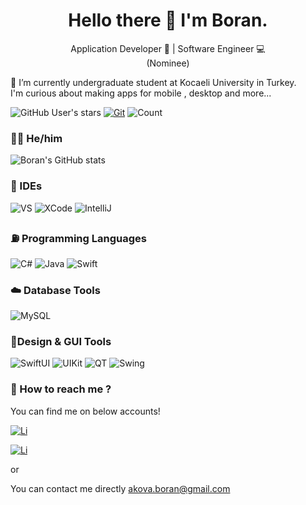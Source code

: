 <h1 align = "center"> Hello there 👋 I'm Boran.</h1>

<p align="center"> Application Developer 📱 | Software Engineer 💻 <br>(Nominee)</p>


   📃 I’m currently undergraduate student at Kocaeli University in Turkey.<br> I'm curious about making apps for mobile , desktop and more... 
   
   
 
 



![GitHub User's stars](https://img.shields.io/github/stars/boranakova?affiliations=OWNER&style=social)  [![Git](https://img.shields.io/github/followers/boranakova.svg?style=social&label=Follow&maxAge=2592000)](https://github.com/boranakova?tab=followers) ![Count](https://komarev.com/ghpvc/?username=boranakova&color=brightgreen)



### 🧍‍♂️ He/him

![Boran's GitHub stats](https://github-readme-stats.vercel.app/api?username=boranakova&count_private=true&hide=contribs,issues&show_icons=true)

### 🚀 IDEs

![VS](https://img.shields.io/badge/Microsoft_Visual_Studio-white.svg?&style=flat&logo=visual-studio&logoColor=purple)
![XCode](https://img.shields.io/badge/XCode-white.svg?&style=flat&logo=xcode&logoColor=blue)
![IntelliJ](https://img.shields.io/badge/IntelliJ-white.svg?&style=flat&logo=intellij&logoColor=black)


### ⛽ Programming Languages 

![C#](https://img.shields.io/badge/C%23-black.svg?&style=flat&logo=c-sharp&logoColor=purple&labelColor=FFFFFF)
![Java](https://img.shields.io/badge/Java-black.svg?&style=flat&logo=java&logoColor=DC143C&labelColor=FFFFFF)
![Swift](https://img.shields.io/badge/Swift-black.svg?&style=flat&logo=swift&logoColor=FFFFFF&labelColor=FF8B3D)

### ☁️ Database Tools

![MySQL](https://img.shields.io/badge/MySQL-Workbench-black.svg?&style=flat&logo=mysql&logoColor=black&labelColor=blue&color=orange)

### 🎨Design & GUI Tools


![SwiftUI](https://img.shields.io/badge/SwiftUI-black.svg?&style=flat&logoColor=purple&color=orange)
![UIKit](https://img.shields.io/badge/UIKit-black.svg?&style=flat&logoColor=purple&color=yellow)
![QT](https://img.shields.io/badge/Qt-green.svg?&style=flat&logo=qt&logoColor=green&labelColor=FFFFFF)
![Swing](https://img.shields.io/badge/Swing-DC143C.svg?&style=flat&logo=java&logoColor=DC143C&labelColor=FFFFFF)


### 💬 How to reach me ? 

You can find me on below accounts!<br>

 [![Li](https://shields.io/badge/boranakova-follow--me?logo=linkedin&style=for-the-badge&color=blue)](https://www.linkedin.com/in/boran-akova-328477171/)
 
 [![Li](https://shields.io/badge/boranakova-follow--me?logo=twitter&style=for-the-badge&color=cyan)](https://twitter.com/boranakv)


or

You can contact me directly akova.boran@gmail.com
